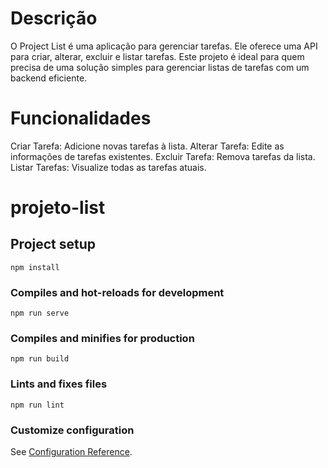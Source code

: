 # Descrição
O Project List é uma aplicação para gerenciar tarefas. Ele oferece uma API para criar, alterar, excluir e listar tarefas. Este projeto é ideal para quem precisa de uma solução simples para gerenciar listas de tarefas com um backend eficiente.

# Funcionalidades
Criar Tarefa: Adicione novas tarefas à lista.
Alterar Tarefa: Edite as informações de tarefas existentes.
Excluir Tarefa: Remova tarefas da lista.
Listar Tarefas: Visualize todas as tarefas atuais.



# projeto-list

## Project setup
```
npm install
```

### Compiles and hot-reloads for development
```
npm run serve
```

### Compiles and minifies for production
```
npm run build
```

### Lints and fixes files
```
npm run lint
```

### Customize configuration
See [Configuration Reference](https://cli.vuejs.org/config/).
